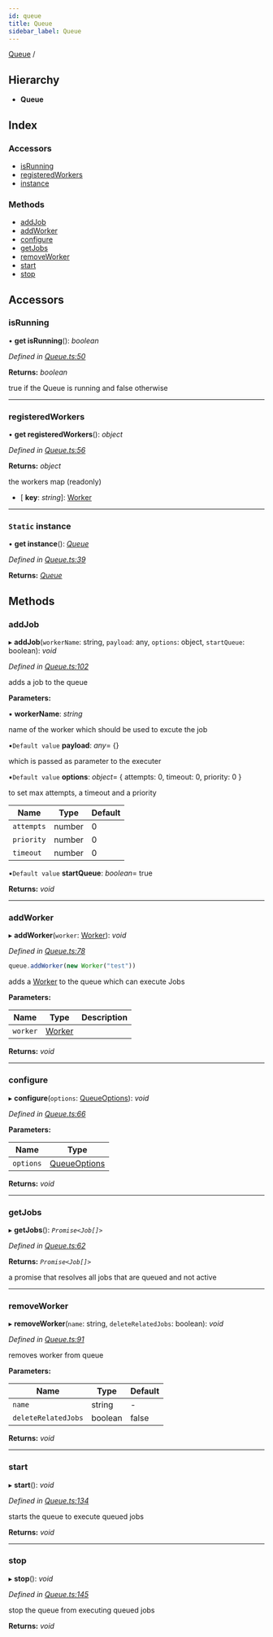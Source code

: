 ```yaml
---
id: queue
title: Queue
sidebar_label: Queue
---
```


[Queue](queue.md) /

## Hierarchy

* **Queue**

## Index

### Accessors

* [isRunning](queue.md#isrunning)
* [registeredWorkers](queue.md#registeredworkers)
* [instance](queue.md#static-instance)

### Methods

* [addJob](queue.md#addjob)
* [addWorker](queue.md#addworker)
* [configure](queue.md#configure)
* [getJobs](queue.md#getjobs)
* [removeWorker](queue.md#removeworker)
* [start](queue.md#start)
* [stop](queue.md#stop)

## Accessors

###  isRunning

• **get isRunning**(): *boolean*

*Defined in [Queue.ts:50](https://github.com/SimonErm/react-native-job-queue/blob/ff11380/src/Queue.ts#L50)*

**Returns:** *boolean*

true if the Queue is running and false otherwise

___

###  registeredWorkers

• **get registeredWorkers**(): *object*

*Defined in [Queue.ts:56](https://github.com/SimonErm/react-native-job-queue/blob/ff11380/src/Queue.ts#L56)*

**Returns:** *object*

the workers map (readonly)

* \[ **key**: *string*\]: [Worker](worker.md)

___

### `Static` instance

• **get instance**(): *[Queue](queue.md)*

*Defined in [Queue.ts:39](https://github.com/SimonErm/react-native-job-queue/blob/ff11380/src/Queue.ts#L39)*

**Returns:** *[Queue](queue.md)*

## Methods

###  addJob

▸ **addJob**(`workerName`: string, `payload`: any, `options`: object, `startQueue`: boolean): *void*

*Defined in [Queue.ts:102](https://github.com/SimonErm/react-native-job-queue/blob/ff11380/src/Queue.ts#L102)*

adds a job to the queue

**Parameters:**

▪ **workerName**: *string*

name of the worker which should be used to excute the job

▪`Default value`  **payload**: *any*=  {}

which is passed as parameter to the executer

▪`Default value`  **options**: *object*=  { attempts: 0, timeout: 0, priority: 0 }

to set max attempts, a timeout and a priority

Name | Type | Default |
------ | ------ | ------ |
`attempts` | number | 0 |
`priority` | number | 0 |
`timeout` | number | 0 |

▪`Default value`  **startQueue**: *boolean*= true

**Returns:** *void*

___

###  addWorker

▸ **addWorker**(`worker`: [Worker](worker.md)): *void*

*Defined in [Queue.ts:78](https://github.com/SimonErm/react-native-job-queue/blob/ff11380/src/Queue.ts#L78)*

```typescript
queue.addWorker(new Worker("test"))
```
adds a [Worker](worker.md) to the queue which can execute Jobs

**Parameters:**

Name | Type | Description |
------ | ------ | ------ |
`worker` | [Worker](worker.md) |   |

**Returns:** *void*

___

###  configure

▸ **configure**(`options`: [QueueOptions](../interfaces/queueoptions.md)): *void*

*Defined in [Queue.ts:66](https://github.com/SimonErm/react-native-job-queue/blob/ff11380/src/Queue.ts#L66)*

**Parameters:**

Name | Type |
------ | ------ |
`options` | [QueueOptions](../interfaces/queueoptions.md) |

**Returns:** *void*

___

###  getJobs

▸ **getJobs**(): *`Promise<Job[]>`*

*Defined in [Queue.ts:62](https://github.com/SimonErm/react-native-job-queue/blob/ff11380/src/Queue.ts#L62)*

**Returns:** *`Promise<Job[]>`*

a promise that resolves all jobs that are queued and not active

___

###  removeWorker

▸ **removeWorker**(`name`: string, `deleteRelatedJobs`: boolean): *void*

*Defined in [Queue.ts:91](https://github.com/SimonErm/react-native-job-queue/blob/ff11380/src/Queue.ts#L91)*

removes worker from queue

**Parameters:**

Name | Type | Default |
------ | ------ | ------ |
`name` | string | - |
`deleteRelatedJobs` | boolean | false |

**Returns:** *void*

___

###  start

▸ **start**(): *void*

*Defined in [Queue.ts:134](https://github.com/SimonErm/react-native-job-queue/blob/ff11380/src/Queue.ts#L134)*

starts the queue to execute queued jobs

**Returns:** *void*

___

###  stop

▸ **stop**(): *void*

*Defined in [Queue.ts:145](https://github.com/SimonErm/react-native-job-queue/blob/ff11380/src/Queue.ts#L145)*

stop the queue from executing queued jobs

**Returns:** *void*